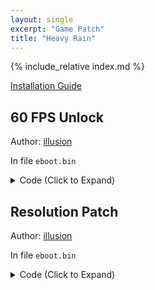```yaml
---
layout: single
excerpt: "Game Patch"
title: "Heavy Rain"
---
```


<!-- # {{ page.title }} -->

{% include_relative index.md %}

[Installation Guide](/install-instructions/)

## 60 FPS Unlock

Author: [illusion](https://twitter.com/illusion0002)

In file `eboot.bin`

<details>
<summary>Code (Click to Expand)</summary>

{% highlight none %}
E8 CF CE 78 00 BE 01 00 00 00

E8 CF CE 78 00 BE 00 00 00 00
{% endhighlight %}

</details>

## Resolution Patch

Author: [illusion](https://twitter.com/illusion0002)

In file `eboot.bin`

<details>
<summary>Code (Click to Expand)</summary>

{% highlight none %}
BE 80 07 00 00 48 8D 91 20 07 00 00 C7 00 00 00 00 00 48 89 48 08 C7 40 30 01 00 00 00 48 89 50 38 48 8D 91 40 0E 00 00 48 81 C1 60 15 00 00 C7 40 60 02 00 00 00 48 89 50 68 C7 80 90 00 00 00 03 00 00 00 48 89 88 98 00 00 00 BA 38 04 00 00

# 720p target

BE 00 05 00 00 48 8D 91 20 07 00 00 C7 00 00 00 00 00 48 89 48 08 C7 40 30 01 00 00 00 48 89 50 38 48 8D 91 40 0E 00 00 48 81 C1 60 15 00 00 C7 40 60 02 00 00 00 48 89 50 68 C7 80 90 00 00 00 03 00 00 00 48 89 88 98 00 00 00 BA D0 02 00 00
{% endhighlight %}

</details>
